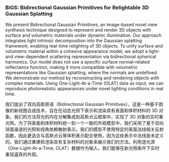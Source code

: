 ### BiGS: Bidirectional Gaussian Primitives for Relightable 3D Gaussian Splatting

We present Bidirectional Gaussian Primitives, an image-based novel view synthesis technique designed to represent and render 3D objects with surface and volumetric materials under dynamic illumination. Our approach integrates light intrinsic decomposition into the Gaussian splatting framework, enabling real-time relighting of 3D objects. To unify surface and volumetric material within a cohesive appearance model, we adopt a light- and view-dependent scattering representation via bidirectional spherical harmonics. Our model does not use a specific surface normal-related reflectance function, making it more compatible with volumetric representations like Gaussian splatting, where the normals are undefined. We demonstrate our method by reconstructing and rendering objects with complex materials. Using One-Light-At-a-Time (OLAT) data as input, we can reproduce photorealistic appearances under novel lighting conditions in real time.

我们提出了双向高斯原语（Bidirectional Gaussian Primitives），这是一种基于图像的新视图合成技术，旨在在动态光照下表示和渲染具有表面和体积材料的 3D 对象。我们的方法将光的内在分解集成到高斯点云框架中，实现了 3D 对象的实时重光照。为了将表面和体积材料统一到一个一致的外观模型中，我们采用了基于双向球面谐波的光照和视角依赖散射表示。我们的模型不使用特定的表面法线相关反射函数，因此更适合与高斯点云等体积表示配合使用，因为这些表示中法线是未定义的。我们通过重建和渲染具有复杂材料的对象来展示我们的方法。利用逐光源（One-Light-At-a-Time, OLAT）数据作为输入，我们能够在新光照条件下实时重现逼真的外观。
